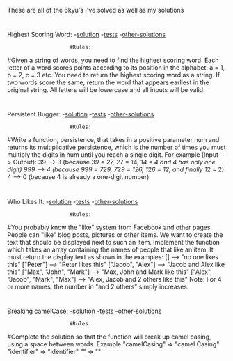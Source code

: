 These are all of the 6kyu's I've solved as well as my solutions
#
#
Highest Scoring Word: 
-[solution](./6kyujs/highest-scoring-word.js)
-[tests](./6kyujs/highest-scoring-word.test)
-[other-solutions](https://www.codewars.com/kata/57eb8fcdf670e99d9b000272/solutions/javascript/all/best_practice)
                        
                        #Rules: 
                        
#Given a string of words, you need to find the highest scoring word. Each letter of a word scores points according to its position in the alphabet: a = 1, b = 2, c = 3 etc. You need to return the highest scoring word as a string. If two words score the same, return the word that appears earliest in the original string. All letters will be lowercase and all inputs will be valid.
#
#
Persistent Bugger: 
-[solution](./6kyujs/persistent-bugger.js)
-[tests](./6kyujs/persistent-bugger.test)
-[other-solutions](https://www.codewars.com/kata/55bf01e5a717a0d57e0000ec/solutions/javascript)
                        
                        #Rules: 
                        
#Write a function, persistence, that takes in a positive parameter num and returns its multiplicative persistence, which is the number of times you must multiply the digits in num until you reach a single digit.
For example (Input --> Output):
39 --> 3 (because 3*9 = 27, 2*7 = 14, 1*4 = 4 and 4 has only one digit)
999 --> 4 (because 9*9*9 = 729, 7*2*9 = 126, 1*2*6 = 12, and finally 1*2 = 2)
4 --> 0 (because 4 is already a one-digit number)
#
#
Who Likes It: 
-[solution](./6kyujs/who-likes.js)
-[tests](./6kyujs/who-likes.test)
-[other-solutions](https://www.codewars.com/kata/5266876b8f4bf2da9b000362/solutions/javascript)
                        
                        #Rules: 
                        
#You probably know the "like" system from Facebook and other pages. People can "like" blog posts, pictures or other items. We want to create the text that should be displayed next to such an item.
Implement the function which takes an array containing the names of people that like an item. It must return the display text as shown in the examples:
[]                                -->  "no one likes this"
["Peter"]                         -->  "Peter likes this"
["Jacob", "Alex"]                 -->  "Jacob and Alex like this"
["Max", "John", "Mark"]           -->  "Max, John and Mark like this"
["Alex", "Jacob", "Mark", "Max"]  -->  "Alex, Jacob and 2 others like this"
Note: For 4 or more names, the number in "and 2 others" simply increases.
#
#
Breaking camelCase: 
-[solution](./6kyujs/breaking-camel-case.js)
-[tests](./6kyujs/breaking-camel-case.test)
-[other-solutions](https://www.codewars.com/kata/5208f99aee097e6552000148/solutions/javascript)
                        
                        #Rules: 
                        
#Complete the solution so that the function will break up camel casing, using a space between words.
Example
"camelCasing"  =>  "camel Casing"
"identifier"   =>  "identifier"
""             =>  ""
#
#
